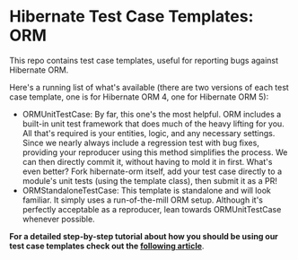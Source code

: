 # Hibernate Test Case Templates: ORM

This repo contains test case templates, useful for reporting bugs against Hibernate ORM.

Here's a running list of what's available (there are two versions of each test case template, one is for Hibernate ORM 4,
one for Hibernate ORM 5):

* ORMUnitTestCase: By far, this one's the most helpful.  ORM includes a built-in unit test framework that does much
of the heavy lifting for you.  All that's required is your entities, logic, and any necessary settings.  Since we nearly
always include a regression test with bug fixes, providing your reproducer using this method simplifies the process.  We
can then directly commit it, without having to mold it in first.  What's even better?  Fork hibernate-orm itself,
add your test case directly to a module's unit tests (using the template class), then submit it as a PR!
* ORMStandaloneTestCase: This template is standalone and will look familiar.  It simply uses a run-of-the-mill ORM setup.
Although it's perfectly acceptable as a reproducer, lean towards ORMUnitTestCase whenever possible.

**For a detailed step-by-step tutorial about how you should be using our test case templates check out the [following article](http://in.relation.to/2016/01/14/hibernate-jpa-test-case-template/)**.
